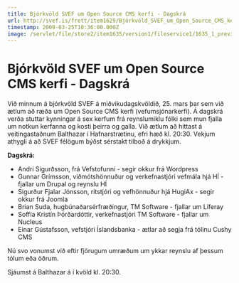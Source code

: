 ```yaml
---
title: Bjórkvöld SVEF um Open Source CMS kerfi - Dagskrá
url: http://svef.is/frett/item1629/Bjórkvöld_SVEF_um_Open_Source_CMS_kerfi_-_Dagskrá
timestamp: 2009-03-25T10:36:00.000Z
image: /servlet/file/store2/item1635/version1/fileservice1/1635_1_preview.jpg
---
```


# Bjórkvöld SVEF um Open Source CMS kerfi - Dagskrá

Við minnum á bjórkvöld SVEF á miðvikudagskvöldið, 25\. mars þar sem við ætlum að ræða um Open Source CMS kerfi (vefumsjónarkerfi). Á dagskrá verða stuttar kynningar á sex kerfum frá reynslumiklu fólki sem mun fjalla um notkun kerfanna og kosti þeirra og galla. Við ætlum að hittast á veitingastaðnum Balthazar í Hafnarstrætinu, efri hæð kl. 20:30\. Vekjum athygli á að SVEF félögum býðst sérstakt tilboð á drykkjum.

**Dagskrá:**  

*   Andri Sigurðsson, frá Vefstofunni - segir okkur frá Wordpress
*   Gunnar Grímsson, viðmótshönnuður og verkefnastjóri vefmála hjá HÍ - fjallar um Drupal og reynslu HÍ
*   Sigurður Fjalar Jónsson, ritstjóri og vefhönnuður hjá HugiAx - segir okkur frá Joomla
*   Brian Suda, hugbúnaðarsérfræðingur, TM Software - fjallar um Liferay
*   Soffía Kristín Þórðardóttir, verkefnastjóri TM Software - fjallar um Nucleus
*   Einar Gústafsson, vefstjóri Íslandsbanka - ætlar að segja frá tólinu Cushy CMS

Nú svo vonumst við eftir fjörugum umræðum um ykkar reynslu af þessum tólum eða öðrum.

Sjáumst á Balthazar á í kvöld kl. 20:30\.
